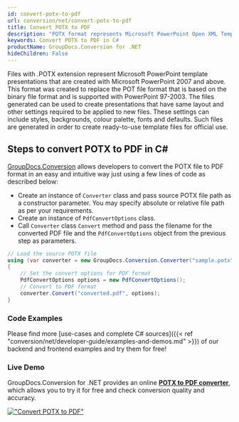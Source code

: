 ```yaml
---
id: convert-potx-to-pdf
url: conversion/net/convert-potx-to-pdf
title: Convert POTX to PDF
description: "POTX format represents Microsoft PowerPoint Open XML Template with .potx extension. Learn how to convert POTX to PDF file programmatically in C# language using GroupDocs.Conversion for .NET library."
keywords: Convert POTX to PDF in C#
productName: GroupDocs.Conversion for .NET
hideChildren: False
---
```


Files with .POTX extension represent Microsoft PowerPoint template presentations that are created with Microsoft PowerPoint 2007 and above. This format was created to replace the POT file format that is based on the binary file format and is supported with PowerPoint 97-2003. The files generated can be used to create presentations that have same layout and other settings required to be applied to new files. These settings can include styles, backgrounds, colour palette, fonts and defaults. Such files are generated in order to create ready-to-use template files for official use.

## Steps to convert POTX to PDF in C#

[GroupDocs.Conversion](https://products.groupdocs.com/conversion/net) allows developers to convert the POTX file to PDF format in an easy and intuitive way just using a few lines of code as described below:

* Create an instance of `Converter` class and pass source POTX file path as a constructor parameter. You may specify absolute or relative file path as per your requirements. 
* Create an instance of `PdfConvertOptions` class.
* Call `Converter` class `Convert` method and pass the filename for the converted PDF file and the `PdfConvertOptions` object from the previous step as parameters.

```csharp
// Load the source POTX file
using (var converter = new GroupDocs.Conversion.Converter("sample.potx"))
{
    // Set the convert options for PDF format
    PdfConvertOptions options = new PdfConvertOptions();
    // Convert to PDF format
    converter.Convert("converted.pdf", options);
}
```

### Code Examples

Please find more [use-cases and complete C# sources]({{< ref "conversion/net/developer-guide/examples-and-demos.md" >}}) of our backend and frontend examples and try them for free!

### Live Demo

GroupDocs.Conversion for .NET provides an online [**POTX to PDF converter**](https://products.groupdocs.app/conversion/potx-to-pdf), which allows you to try it for free and check conversion quality and accuracy.

[!["Convert POTX to PDF"](conversion/net/images/convert-potx-to-pdf.png)](https://products.groupdocs.app/conversion/potx-to-pdf)